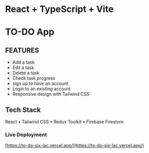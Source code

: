 # React + TypeScript + Vite

# TO-DO App

## FEATURES
- Add a task
- Edit a task
- Delete a task
- Check task progress
- sign up to have an account
- Login to an existing account
- Responsive design with Tailwind CSS

## Tech Stack

React • Tailwind CSS • Redux Toolkit • Firebase Firestore

### Live Deployment
 [https://to-do-six-lac.vercel.app/](https://to-do-six-lac.vercel.app/)